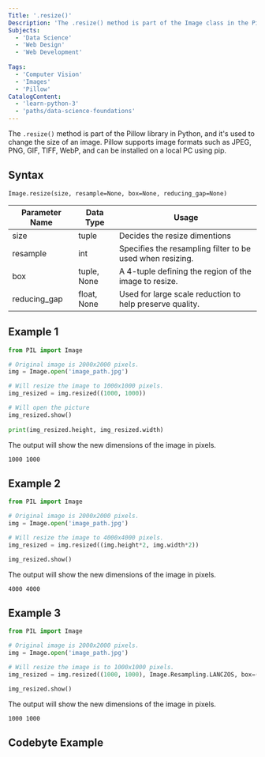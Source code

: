 ```yaml
---
Title: '.resize()'
Description: 'The .resize() method is part of the Image class in the Pillow library (PIL Fork) in Python, and it's used to change the size of an image.'
Subjects:
  - 'Data Science'
  - 'Web Design'
  - 'Web Development'
 
Tags:
  - 'Computer Vision'
  - 'Images'
  - 'Pillow'
CatalogContent:
  - 'learn-python-3'
  - 'paths/data-science-foundations'
---
```


The `.resize()` method is part of the Pillow library in Python, and it's used to change the size of an image. Pillow supports image formats such as JPEG, PNG, GIF, TIFF, WebP, and can be installed on a local PC using pip.

## Syntax

```pseudo
Image.resize(size, resample=None, box=None, reducing_gap=None)
```

| Parameter Name | Data Type | Usage |
| -------------- | ----------|------------------------------ |
| size           | tuple     | Decides the resize dimentions |
| resample | int | Specifies the resampling filter to be used when resizing. |
| box | tuple, None | A 4-tuple defining the region of the image to resize. |
| reducing_gap | float, None | Used for large scale reduction to help preserve quality. |

## Example 1

```py
from PIL import Image

# Original image is 2000x2000 pixels.
img = Image.open('image_path.jpg')

# Will resize the image to 1000x1000 pixels.
img_resized = img.resized((1000, 1000))

# Will open the picture
img_resized.show()
 
print(img_resized.height, img_resized.width)
```

The output will show the new dimensions of the image in pixels.

```shell
1000 1000
```

## Example 2

```py
from PIL import Image

# Original image is 2000x2000 pixels.
img = Image.open('image_path.jpg')

# Will resize the image to 4000x4000 pixels.
img_resized = img.resized((img.height*2, img.width*2))

img_resized.show()
```

The output will show the new dimensions of the image in pixels.

```shell
4000 4000
```

## Example 3

```py
from PIL import Image

# Original image is 2000x2000 pixels.
img = Image.open('image_path.jpg')

# Will resize the image is to 1000x1000 pixels.
img_resized = img.resized((1000, 1000), Image.Resampling.LANCZOS, box=(1000, 1000, 2000, 2000), reducing_gap=2.0)

img_resized.show()
```

The output will show the new dimensions of the image in pixels.

```shell
1000 1000
```

## Codebyte Example

```codebyte/python

```
